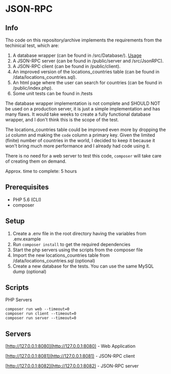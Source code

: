 # JSON-RPC

## Info

Tho code on this repository/archive implements the requirements from the techinical test, which are:

1. A database wrapper (can be found in /src/Database/). [Usage](/src/Database/README.md)
2. A JSON-RPC server (can be found in /public/server and /src/JsonRPC).
3. A JSON-RPC client (can be found in /public/client).
4. An improved version of the locations_countries table (can be found in /data/locations_countries.sql).
5. An html page where the user can search for countries (can be found in /public/index.php).
6. Some unit tests can be found in /tests

The database wrapper implementation is not complete and SHOULD NOT be used on a production server, 
it is just a simple implementation and has many flaws. 
It would take weeks to create a fully functional database wrapper, and I don't think this is the scope of the test.

The locations_countries table could be improved even more by dropping the `id` column and making the `code` column a primary key.
Given the limited (finite) number of countries in the world, I decided to keep it because it won't bring much more performance and I already had code using it.

There is no need for a web server to test this code, `composer` will take care of creating them on demand.

Approx. time to complete: 5 hours

## Prerequisites

* PHP 5.6 (CLI)
* composer

## Setup 

1. Create a .env file in the root directory having the variables from .env.example
2. Run `composer install` to get the required dependencies
3. Start the php servers using the scripts from the composer file
4. Import the new locations_countries table from /data/locations_countries.sql (optional)
5. Create a new database for the tests. You can use the same MySQL dump (optional)

## Scripts

PHP Servers

```
composer run web --timeout=0
composer run client --timeout=0
composer run server --timeout=0
```

## Servers

[http://127.0.0.1:8080](http://127.0.0.1:8080) - Web Application

[http://127.0.0.1:8081](http://127.0.0.1:8081) - JSON-RPC client

[http://127.0.0.1:8082](http://127.0.0.1:8082) - JSON-RPC server
